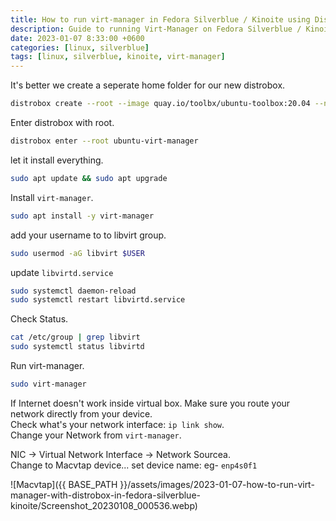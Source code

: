 ```yaml
---
title: How to run virt-manager in Fedora Silverblue / Kinoite using Distrobox
description: Guide to running Virt-Manager on Fedora Silverblue / Kinoite using Distrobox for seamless virtualization management.
date: 2023-01-07 8:33:00 +0600
categories: [linux, silverblue]
tags: [linux, silverblue, kinoite, virt-manager]
---
```


It's better we create a seperate home folder for our new distrobox.  
```bash
distrobox create --root --image quay.io/toolbx/ubuntu-toolbox:20.04 --name ubuntu-virt-manager --home ~/.var/distrobox/ubuntu-virt-manager --init
```

Enter distrobox with root.  
```bash
distrobox enter --root ubuntu-virt-manager
```  
let it install everything.  
```bash
sudo apt update && sudo apt upgrade
```
Install `virt-manager`.
```bash
sudo apt install -y virt-manager
```

add your username to to libvirt group.
```bash
sudo usermod -aG libvirt $USER
```

update `libvirtd.service`
```bash
sudo systemctl daemon-reload
sudo systemctl restart libvirtd.service
```

Check Status.  
```bash
cat /etc/group | grep libvirt
sudo systemctl status libvirtd
```
Run virt-manager.

```bash
sudo virt-manager
```

If Internet doesn't work inside virtual box. Make sure you route your network directly from your device.  
Check what's your network interface: `ip link show`.  
Change your Network from `virt-manager`.  

NIC -> Virtual Network Interface -> Network Sourcea.  
Change to Macvtap device...
set device name: eg- `enp4s0f1`

![Macvtap]({{ BASE_PATH }}/assets/images/2023-01-07-how-to-run-virt-manager-with-distrobox-in-fedora-silverblue-kinoite/Screenshot_20230108_000536.webp)
